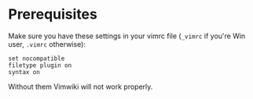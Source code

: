 # Prerequisites #
Make sure you have these settings in your vimrc file (`_vimrc` if you're Win user, `.vimrc` otherwise):
```
set nocompatible
filetype plugin on
syntax on
```

Without them Vimwiki will not work properly.